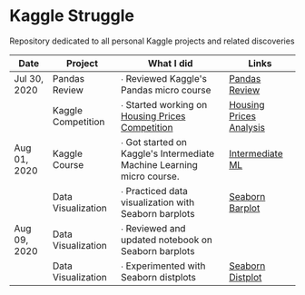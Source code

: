 # Kaggle Struggle
Repository dedicated to all personal Kaggle projects and related discoveries

| Date          | Project         | What I did                                                           | Links        |
|---------------|-----------------|----------------------------------------------------------------------|--------------|
| Jul 30, 2020 | Pandas Review | ∙ Reviewed Kaggle's Pandas micro course | [Pandas Review](kaggle-courses/Pandas.ipynb) |
| | Kaggle Competition | ∙ Started working on [Housing Prices Competition](https://www.kaggle.com/c/home-data-for-ml-course/overview) | [Housing Prices Analysis](HousingPrices/housing-prices_.ipynb) |
| Aug 01, 2020 | Kaggle Course | ∙ Got started on Kaggle's Intermediate Machine Learning micro course. | [Intermediate ML](@kaggle-courses/Intermediate-Machine-Learning.ipynb) |
| | Data Visualization | ∙ Practiced data visualization with Seaborn barplots | [Seaborn Barplot](https://github.com/imeugeneco/seaborn/blob/master/seaborn-barplot.ipynb) |
| Aug 09, 2020 | Data Visualization | ∙ Reviewed and updated notebook on Seaborn barplots | |
| | Data Visualization | ∙ Experimented with Seaborn distplots | [Seaborn Distplot](https://github.com/imeugeneco/seaborn/blob/master/seaborn-distplot.ipynb)
